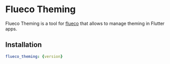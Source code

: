 # Flueco Theming

 Flueco Theming is a tool for [flueco](https://github.com/flutter-ecosystem/flueco) that allows to manage theming in Flutter apps.

## Installation

 ```yaml
flueco_theming: {version}
```
